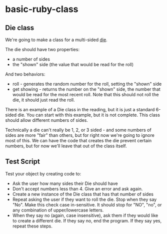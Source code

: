 # basic-ruby-class

## Die class
We're going to make a class for a multi-sided [die](https://en.wikipedia.org/wiki/Dice).  

The die should have two properties:

- a number of sides
- the "shown" side (the value that would be read for the roll)

And two behaviors:
- roll - generates the random number for the roll, setting the "shown" side
- get showing -  returns the number on the "shown" side, the number that would be read for the most recent roll.  Note that this should not roll the die, it should just read the roll.

There is an example of a Die class in the reading, but it is just a standard 6-sided die.  You can start with this example, but it is not complete.  This class should allow different numbers of sides.  

Technically a die can't really be 1, 2, or 3 sided - and some numbers of sides are more "fair" than others, but for right now we're going to ignore most of this.  We can have the code that creates the die prevent certain numbers, but for now we'll leave that out of the class itself.  

## Test Script
Test your object by creating code to:

- Ask the user how many sides their Die should have
- Don't accept numbers less than 4.  Give an error and ask again.
- Create a new instance of the Die class that has that number of sides
- Repeat asking the user if they want to roll the die.  Stop when they say "No".  Make this check case in-sensitive.  It should stop for "NO", "no", or any combination of upper/lowercase letters.
- When they say no (again, case insensitive), ask them if they would like to create a different die.  If they say no, end the program.  If they say yes, repeat these steps.
